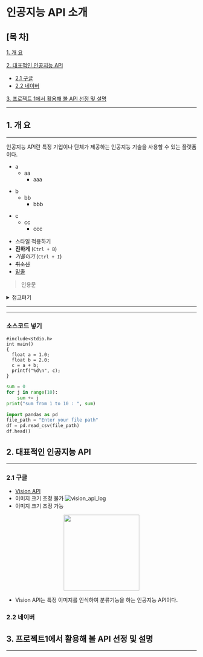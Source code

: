 # 인공지능 API 소개
## [목 차]

[1. 개 요](#1-개-요)

[2. 대표적인 인공지능 API](#2-대표적인-인공지능-api)
  - [2.1 구글](#21-구글)
  - [2.2 네이버](#22-네이버)

[3. 프로젝트 1에서 활용해 볼 API 선정 및 설명]()

* * *

## 1. 개 요
* * *
인공지능 API란 특정 기업이나 단체가 제공하는 인공지능 기술을 사용할 수 있는 플랫폼이다.

* a
  * aa
    * aaa

- b
  - bb
    - bbb 

+ c
  + cc
    + ccc

* 스타일 적용하기
* **진하게** (`Ctrl + B`)
* _기울이기_ (`Ctrl + I`)
* <s>취소선</s>
* <u>밑줄</u>

> 인용문

<details><summary>접고펴기
</summary>
내용작성하기
</details>

* * *
- - -

### 소스코드 넣기
```
#include<stdio.h>
int main()
{
  float a = 1.0;
  float b = 2.0;
  c = a + b;
  printf("%d\n", c);
}
```
```python
sum = 0
for j in range(10):
    sum += j
print("sum from 1 to 10 : ", sum)
```
```python
import pandas as pd
file_path = "Enter your file path"
df = pd.read_csv(file_path)
df.head()
```

## 2. 대표적인 인공지능 API
* * *

### 2.1 구글
* [Vision API](https://cloud.google.com/vision?hl=ko)
* 이미지 크기 조정 불가
![vision_api_log](https://community.appinventor.mit.edu/uploads/default/2ad031bc25a55c4d3f55ff5ead8b2de63cdf28bf)
* 이미지 크기 조정 가능
<p align="center">
<img src="https://community.appinventor.mit.edu/uploads/default/2ad031bc25a55c4d3f55ff5ead8b2de63cdf28bf" width="200"/>
</p>
  

  * Vision API는 특정 이미지를 인식하여 분류기능을 하는 인공지능 API이다.

### 2.2 네이버

## 3. 프로젝트1에서 활용해 볼 API 선정 및 설명
* * *
